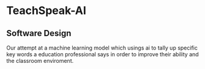 # TeachSpeak-AI

## Software Design



Our attempt at a machine learning model which usings ai to tally up specific key words a education professional says in order to improve their ability and the classroom enviroment.

